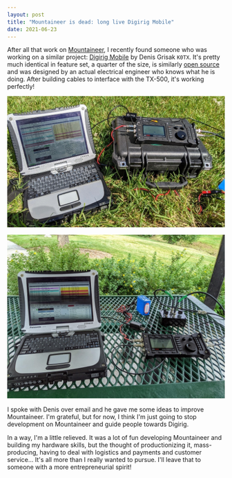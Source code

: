 ```yaml
---
layout: post
title: "Mountaineer is dead: long live Digirig Mobile"
date: 2021-06-23
---
```


After all that work on [Mountaineer](https://github.com/k0swe/mountaineer), I recently found someone
who was working on a similar project: [Digirig Mobile](https://digirig.net/product/digirig-mobile/)
by Denis Grisak `K0TX`. It's pretty much identical in feature set, a quarter of the size, is
similarly [open source](https://github.com/softcomplex/digirig) and was designed by an actual
electrical engineer who knows what he is doing. After building cables to interface with the TX-500,
it's working perfectly!

![QRP station with Digirig Mobile in grass](/assets/2021-06-22-digirig.jpg)

![QRP station with Digirig Mobile at a picnic table](/assets/2021-06-23-digirig.jpg)

I spoke with Denis over email and he gave me some ideas to improve Mountaineer. I'm grateful, but
for now, I think I'm just going to stop development on Mountaineer and guide people towards Digirig.

In a way, I'm a little relieved. It was a lot of fun developing Mountaineer and building my hardware
skills, but the thought of productionizing it, mass-producing, having to deal with logistics and
payments and customer service... It's all more than I really wanted to pursue. I'll leave that to
someone with a more entrepreneurial spirit!
